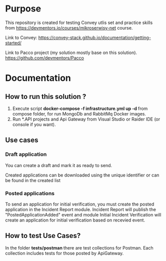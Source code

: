 # Purpose
This repository is created for testing Convey utlis set and practice skills from https://devmentors.io/courses/mikroserwisy-net course.
 
Link to Convey: https://convey-stack.github.io/documentation/getting-started/

Link to Pacco project (my solution mostly base on this solution). https://github.com/devmentors/Pacco

# Documentation 

## How to run this solution ? 

1) Execute script <b> docker-compose -f infrastructure.yml up -d </b> from compose folder, for run MongoDb and RabbitMq Docker images. 
2) Run *.API projects and Api Gateway from Visual Studio or Raider IDE (or console if you want).

## Use cases

### Draft application

You can create a draft and mark it as ready to send.

Created applications can be downloaded using the unique identifier or can be found in the created list


### Posted applications 

To send an application for initial verification, you must create the posted application in the Incident Report module. Incident Report will publish the "PostedApplicationAdded" event and module Initial Incident Verification will create an application for initial verification based on recevied event.


## How to test Use Cases?

In the folder <b> tests/postman </b> there are test collections for Postman. Each collection includes tests for those posted by ApiGateway.

